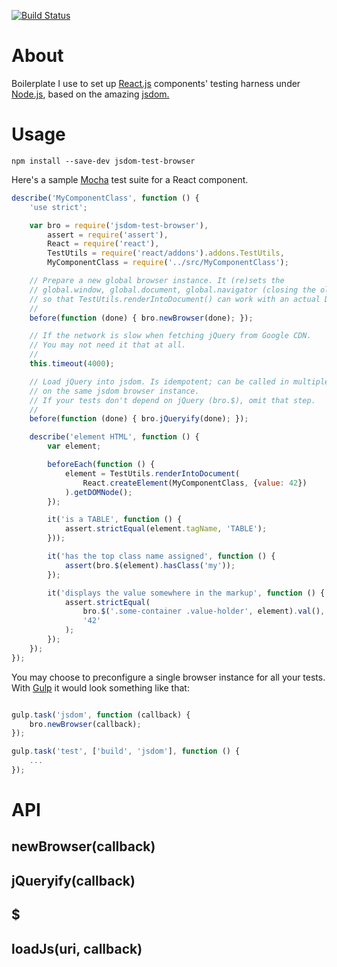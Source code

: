 [![Build Status](https://travis-ci.org/ikr/jsdom-test-browser.svg?branch=master)](https://travis-ci.org/ikr/jsdom-test-browser)

# About

Boilerplate I use to set up [React.js](http://facebook.github.io/react/) components' testing harness
under [Node.js](http://nodejs.org/), based on the amazing [jsdom.](https://github.com/tmpvar/jsdom)

# Usage

`npm install --save-dev jsdom-test-browser`

Here's a sample [Mocha](http://mochajs.org/) test suite for a React component.

```javascript
describe('MyComponentClass', function () {
    'use strict';

    var bro = require('jsdom-test-browser'),
        assert = require('assert'),
        React = require('react'),
        TestUtils = require('react/addons').addons.TestUtils,
        MyComponentClass = require('../src/MyComponentClass');

    // Prepare a new global browser instance. It (re)sets the
    // global.window, global.document, global.navigator (closing the old window, if needed),
    // so that TestUtils.renderIntoDocument() can work with an actual DOM.
    //
    before(function (done) { bro.newBrowser(done); });

    // If the network is slow when fetching jQuery from Google CDN.
    // You may not need it that at all.
    //
    this.timeout(4000);

    // Load jQuery into jsdom. Is idempotent; can be called in multiple suites relying
    // on the same jsdom browser instance.
    // If your tests don't depend on jQuery (bro.$), omit that step.
    //
    before(function (done) { bro.jQueryify(done); });

    describe('element HTML', function () {
        var element;

        beforeEach(function () {
            element = TestUtils.renderIntoDocument(
                React.createElement(MyComponentClass, {value: 42})
            ).getDOMNode();
        });

        it('is a TABLE', function () {
            assert.strictEqual(element.tagName, 'TABLE');
        }));

        it('has the top class name assigned', function () {
            assert(bro.$(element).hasClass('my'));
        });

        it('displays the value somewhere in the markup', function () {
            assert.strictEqual(
                bro.$('.some-container .value-holder', element).val(),
                '42'
            );
        });
    });
});
```

You may choose to preconfigure a single browser instance for all your tests. With
[Gulp](http://gulpjs.com/) it would look something like that:

```javascript

gulp.task('jsdom', function (callback) {
    bro.newBrowser(callback);
});

gulp.task('test', ['build', 'jsdom'], function () {
    ...
});
```

# API

## newBrowser(callback)

## jQueryify(callback)

## $

## loadJs(uri, callback)

